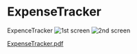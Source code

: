 # ExpenseTracker
ExpenceTracker
![1st screen](https://user-images.githubusercontent.com/102429266/202178095-16b02e5d-c0b6-4bc9-8eab-40b8ccd5d5d1.png)
![2nd screen](https://user-images.githubusercontent.com/102429266/202178112-b0e80fc0-5723-4f1f-8fc3-b41877eab415.png)

[ExpenseTracker.pdf](https://github.com/SirAndreRusso/ExpenseTracker/files/10021490/ExpenseTracker.pdf)
